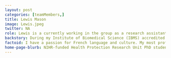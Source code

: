 ```yaml
---
layout: post
categories: [teamMembers,]
title: Lewis Mason
image: Lewis.jpeg
twitter: NA
role: Lewis is a currently working in the group as a research assistant ahead of becoming a PhD student supervised by Dr. Kate Baker and Dr. Claire Jenkins. Surveillance of epidemiological and antimicrobial resistance changes in sexually transmissible enteric infections is his major research interest.
backstory: During my Institute of Biomedical Science (IBMS) accredited degree in [BSc (Hons) Biomedical Science], I specialised in medical microbiology and undertook a research project involving the characterisation of antimicrobial resistance plasmids in enteropathogenic Escherichia coli. Following graduation with First Class Honours and being awarded the Don Whitley Scientific Microbiology Prize in 2019, I commenced study in MSc Infection, Immunity and Human Disease at the University of Leeds, where I specialised in bacteriology and undertook research in characterising antimicrobial resistance proteins in Acinetobacter baumannii and other WHO priority pathogens. I then worked at the University of Liverpool as a research assistant, aiding in the surveillance of epidemiological and antimicrobial resistance changes in sexually transmissible enteric infections and commenced PhD study at the university in December 2020 (funded by the NIHR HPRU in Gastrointestinal Infections). My long-term career goal is to become a higher education lecturer and research associate. 
factoid: I have a passion for French language and culture. My most profound memory is of having an ice-cream, on a hot summer’s day, by the river Seine in Paris.
home-page-blurb: NIHR-funded Health Protection Research Unit PhD studentship
---
```

